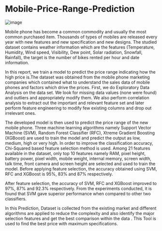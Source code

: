 # Mobile-Price-Range-Prediction

![image](https://user-images.githubusercontent.com/107872228/210802993-42150260-6e38-4ae7-bb48-3d53ca50525d.png)




Mobile phone has become a common commodity and usually the most common purchased item.
Thousands of types of mobiles are released every year with new features and new specification and new
designs. The studied dataset contains weather information which are the features (Temperature,
Humidity, Wind speed, Visibility, Dew point, Solar radiation, Snowfall, Rainfall),
the target is the number of bikes rented per hour and date information.


In this report, we train a model to predict the price range indicating how the high price is.The dataset
was obtained from the mobile phone marketing companies which contained what to understand the
sales data of mobile phones and factors which drive the prices.
First, we do Exploratory Data Analysis on the data set. We look for missing data values (none were
found) and outliers and appropriately modify them. We also perform correlation analysis to extract out
the important and relevant feature set and later perform feature engineering to modify few existing
columns and drop out irrelevant ones.


The developed model is then used to predict the price range of the new mobile phone. Three
machine learning algorithms namely Support Vector Machine (SVM), Random Forest Classifier
(RFC), Xtreme Gradient Boosting (XGBoost) are used to train the model and predict the output as
low, medium, high or very high. In order to improve the classification accuracy, Chi-Squared
based feature selection method is used. Among 21 features available in the dataset, only top 10
features namely RAM, pixel height, battery power, pixel width, mobile weight, internal memory,
screen width, talk time, front camera and screen height are selected and used to train the
model. Before applying feature selection, the accuracy obtained using SVM, RFC and XGBoost is
95%, 83% and 87% respectively.

After feature selection, the accuracy of SVM, RFC and XGBoost
improved to 97%, 87% and 92.3% respectively. From the experiments conducted, it is found that
SVM gave superior performance when compared to other two classifiers.


In this Prediction, Dataset is collected from the existing market and different algorithms are
applied to reduce the complexity and also identify the major selection features and get the best
comparison within the data . This Tool is used to find the best price with maximum
specifications.
